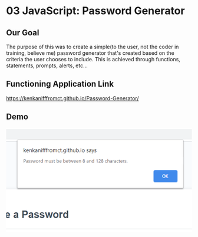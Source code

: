 # 03 JavaScript: Password Generator

## Our Goal
The purpose of this was to create a simple(to the user, not the coder in training, believe me) password generator that's created based on the criteria the user chooses to include. This is achieved through functions, statements, prompts, alerts, etc...

## Functioning Application Link
https://kenkanifffromct.github.io/Password-Generator/

## Demo
![Parameters are set to give the password a minimum and maximum length.](Screenshot_(92).png)


